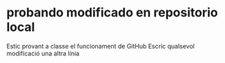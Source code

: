 # probando modificado en repositorio local
Estic provant a classe el funcionament de GitHub
Escric qualsevol modificació
una altra línia
